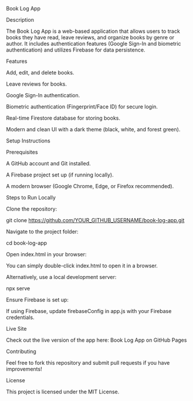 Book Log App

Description

The Book Log App is a web-based application that allows users to track books they have read, leave reviews, and organize books by genre or author. It includes authentication features (Google Sign-In and biometric authentication) and utilizes Firebase for data persistence.

Features

Add, edit, and delete books.

Leave reviews for books.

Google Sign-In authentication.

Biometric authentication (Fingerprint/Face ID) for secure login.

Real-time Firestore database for storing books.

Modern and clean UI with a dark theme (black, white, and forest green).

Setup Instructions

Prerequisites

A GitHub account and Git installed.

A Firebase project set up (if running locally).

A modern browser (Google Chrome, Edge, or Firefox recommended).

Steps to Run Locally

Clone the repository:

git clone https://github.com/YOUR_GITHUB_USERNAME/book-log-app.git

Navigate to the project folder:

cd book-log-app

Open index.html in your browser:

You can simply double-click index.html to open it in a browser.

Alternatively, use a local development server:

npx serve

Ensure Firebase is set up:

If using Firebase, update firebaseConfig in app.js with your Firebase credentials.

Live Site

Check out the live version of the app here:
Book Log App on GitHub Pages

Contributing

Feel free to fork this repository and submit pull requests if you have improvements!

License

This project is licensed under the MIT License. 
